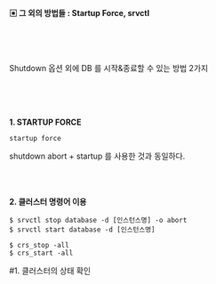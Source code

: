 **▣ 그 외의 방법들 : Startup Force, srvctl**  

<br/>
<br/>
<br/>
  
Shutdown 옵션 외에 DB 를 시작&종료할 수 있는 방법 2가지  

<br/>
<br/>
<br/>

**1. STARTUP FORCE**  
```
startup force
```  
shutdown abort + startup 를 사용한 것과 동일하다.  

<br/>
<br/>

**2. 클러스터 명령어 이용**  
```
$ srvctl stop database -d [인스턴스명] -o abort
$ srvctl start database -d [인스턴스명]

$ crs_stop -all
$ crs_start -all
```

#1. 클러스터의 상태 확인



